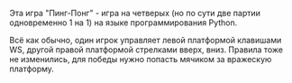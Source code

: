 Эта игра "Пинг-Понг" - игра на четверых (но по сути две партии одновременно 1 на 1) на языке программирования Python.

Всё как обычно, один игрок управляет левой платформой клавишами WS, другой правой платформой стрелками вверх, вниз.
Правила тоже не изменились, для победы нужно попасть мячиком за вражескую платформу.
